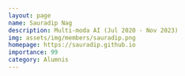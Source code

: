 ```yaml
---
layout: page
name: Sauradip Nag
description: Multi-moda AI (Jul 2020 - Nov 2023)
img: assets/img/members/sauradip.png
homepage: https://sauradip.github.io
importance: 99
category: Alumnis
---
```

